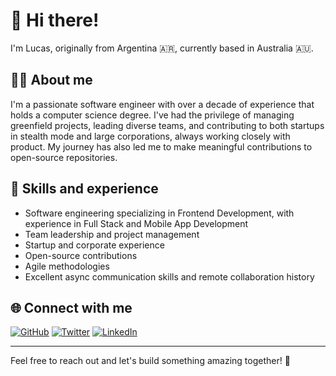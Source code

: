 # 👋 Hi there!

I'm Lucas, originally from Argentina 🇦🇷, currently based in Australia 🇦🇺.

## 👨‍💻 About me
I'm a passionate software engineer with over a decade of experience that holds a computer science degree. I've had the privilege of managing greenfield projects, leading diverse teams, and contributing to both startups in stealth mode and large corporations, always working closely with product. My journey has also led me to make meaningful contributions to open-source repositories.

## 🔭 Skills and experience
- Software engineering specializing in Frontend Development, with experience in Full Stack and Mobile App Development
- Team leadership and project management
- Startup and corporate experience
- Open-source contributions
- Agile methodologies
- Excellent async communication skills and remote collaboration history

## 🌐 Connect with me

[![GitHub](https://img.shields.io/badge/GitHub-%40lucas--mancini-09b43a.svg)](https://github.com/lucas-mancini)
[![Twitter](https://img.shields.io/badge/X-%40lucasmancini-1d9bf0.svg)](https://x.com/lucasmancini)
[![LinkedIn](https://img.shields.io/badge/LinkedIn-Lucas_Mancini-0c66c3.svg)](www.linkedin.com/in/lucasmancini)

---

Feel free to reach out and let's build something amazing together! 🚀
